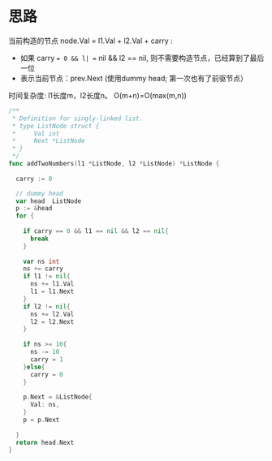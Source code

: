 <!--more-->



# 思路

当前构造的节点 node.Val = l1.Val + l2.Val + carry :

- 如果 carry `= 0 && l| =` nil && l2 == nil, 则不需要构造节点，已经算到了最后一位
- 表示当前节点：prev.Next (使用dummy head; 第一次也有了前驱节点）

时间复杂度: l1长度m，l2长度n。 O(m+n)=O(max(m,n))

```go
/**
 * Definition for singly-linked list.
 * type ListNode struct {
 *     Val int
 *     Next *ListNode
 * }
 */
func addTwoNumbers(l1 *ListNode, l2 *ListNode) *ListNode {
	
  carry := 0

  // dummy head
  var head  ListNode
  p := &head
  for {
		
    if carry == 0 && l1 == nil && l2 == nil{
      break
    }
		
    var ns int
    ns += carry
    if l1 != nil{
      ns += l1.Val
      l1 = l1.Next
    }
    if l2 != nil{
      ns += l2.Val
      l2 = l2.Next
    }
		
    if ns >= 10{
      ns -= 10
      carry = 1
    }else{
      carry = 0
    }
		
    p.Next = &ListNode{
      Val: ns,
    }
    p = p.Next
		
  }
  return head.Next
}
```

